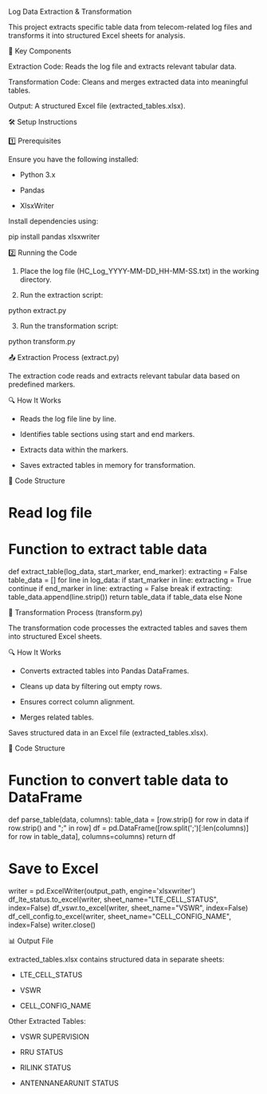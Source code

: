 Log Data Extraction & Transformation

This project extracts specific table data from telecom-related log files and transforms it into structured Excel sheets for analysis.

📂 Key Components

Extraction Code: Reads the log file and extracts relevant tabular data.

Transformation Code: Cleans and merges extracted data into meaningful tables.

Output: A structured Excel file (extracted_tables.xlsx).

🛠️ Setup Instructions

1️⃣ Prerequisites

Ensure you have the following installed:

* Python 3.x

* Pandas

* XlsxWriter

Install dependencies using:

pip install pandas xlsxwriter

2️⃣ Running the Code

1. Place the log file (HC_Log_YYYY-MM-DD_HH-MM-SS.txt) in the working directory.

2. Run the extraction script:

python extract.py

3. Run the transformation script:

python transform.py

📤 Extraction Process (extract.py)

The extraction code reads and extracts relevant tabular data based on predefined markers.

🔍 How It Works

* Reads the log file line by line.

* Identifies table sections using start and end markers.

* Extracts data within the markers.

* Saves extracted tables in memory for transformation.

🚀 Code Structure

# Read log file
# Function to extract table data
def extract_table(log_data, start_marker, end_marker):
    extracting = False
    table_data = []
    for line in log_data:
        if start_marker in line:
            extracting = True
            continue
        if end_marker in line:
            extracting = False
            break
        if extracting:
            table_data.append(line.strip())
    return table_data if table_data else None

🔄 Transformation Process (transform.py)

The transformation code processes the extracted tables and saves them into structured Excel sheets.

🔍 How It Works

* Converts extracted tables into Pandas DataFrames.

* Cleans up data by filtering out empty rows.

* Ensures correct column alignment.

* Merges related tables.

Saves structured data in an Excel file (extracted_tables.xlsx).

🚀 Code Structure

# Function to convert table data to DataFrame
def parse_table(data, columns):
    table_data = [row.strip() for row in data if row.strip() and ";" in row]
    df = pd.DataFrame([row.split(';')[:len(columns)] for row in table_data], columns=columns)
    return df

# Save to Excel
writer = pd.ExcelWriter(output_path, engine='xlsxwriter')
df_lte_status.to_excel(writer, sheet_name="LTE_CELL_STATUS", index=False)
df_vswr.to_excel(writer, sheet_name="VSWR", index=False)
df_cell_config.to_excel(writer, sheet_name="CELL_CONFIG_NAME", index=False)
writer.close()

📊 Output File

extracted_tables.xlsx contains structured data in separate sheets:

* LTE_CELL_STATUS

* VSWR

* CELL_CONFIG_NAME

Other Extracted Tables:

* VSWR SUPERVISION

* RRU STATUS

* RILINK STATUS

* ANTENNANEARUNIT STATUS
